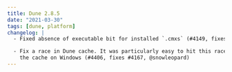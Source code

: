 ```yaml
---
title: Dune 2.8.5
date: "2021-03-30"
tags: [dune, platform]
changelog: |
  - Fixed absence of executable bit for installed `.cmxs` (#4149, fixes #4148, @bobot)

  - Fix a race in Dune cache. It was particularly easy to hit this race when using
    the cache on Windows (#4406, fixes #4167, @snowleopard)
---
```

